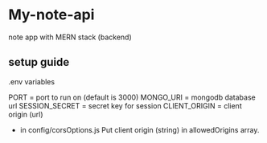 # My-note-api
note app with MERN stack (backend)


## setup guide ##

.env variables

PORT = port to run on (default is 3000)
MONGO_URI = mongodb database url
SESSION_SECRET = secret key for session
CLIENT_ORIGIN = client origin (url)

* in config/corsOptions.js 
Put client origin (string) in allowedOrigins array.

